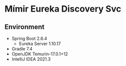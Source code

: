 # Mímir Eureka Discovery Svc

## Environment
- <span>Spring Boot 2.6.4</span>
    - <span>Eureka Server 1.10.17</span>
- <span>Gradle 7.4</span>
- <span>OpenJDK Temurin-17.0.1+12 </span>
- <span>IntelliJ IDEA 2021.3</span>